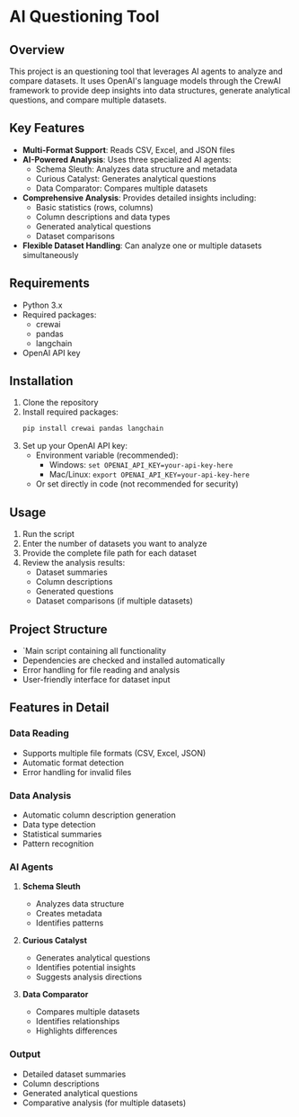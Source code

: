 # AI Questioning Tool

## Overview
This project is an questioning tool that leverages AI agents to analyze and compare datasets. It uses OpenAI's language models through the CrewAI framework to provide deep insights into data structures, generate analytical questions, and compare multiple datasets.

## Key Features
- **Multi-Format Support**: Reads CSV, Excel, and JSON files
- **AI-Powered Analysis**: Uses three specialized AI agents:
  - Schema Sleuth: Analyzes data structure and metadata
  - Curious Catalyst: Generates analytical questions
  - Data Comparator: Compares multiple datasets
- **Comprehensive Analysis**: Provides detailed insights including:
  - Basic statistics (rows, columns)
  - Column descriptions and data types
  - Generated analytical questions
  - Dataset comparisons
- **Flexible Dataset Handling**: Can analyze one or multiple datasets simultaneously

## Requirements
- Python 3.x
- Required packages:
  - crewai
  - pandas
  - langchain
- OpenAI API key

## Installation
1. Clone the repository
2. Install required packages:
   ```bash
   pip install crewai pandas langchain
   ```
3. Set up your OpenAI API key:
   - Environment variable (recommended):
     - Windows: `set OPENAI_API_KEY=your-api-key-here`
     - Mac/Linux: `export OPENAI_API_KEY=your-api-key-here`
   - Or set directly in code (not recommended for security)

## Usage
1. Run the script
2. Enter the number of datasets you want to analyze
3. Provide the complete file path for each dataset
4. Review the analysis results:
   - Dataset summaries
   - Column descriptions
   - Generated questions
   - Dataset comparisons (if multiple datasets)

## Project Structure
- `Main script containing all functionality
- Dependencies are checked and installed automatically
- Error handling for file reading and analysis
- User-friendly interface for dataset input

## Features in Detail

### Data Reading
- Supports multiple file formats (CSV, Excel, JSON)
- Automatic format detection
- Error handling for invalid files

### Data Analysis
- Automatic column description generation
- Data type detection
- Statistical summaries
- Pattern recognition

### AI Agents
1. **Schema Sleuth**
   - Analyzes data structure
   - Creates metadata
   - Identifies patterns

2. **Curious Catalyst**
   - Generates analytical questions
   - Identifies potential insights
   - Suggests analysis directions

3. **Data Comparator**
   - Compares multiple datasets
   - Identifies relationships
   - Highlights differences

### Output
- Detailed dataset summaries
- Column descriptions
- Generated analytical questions
- Comparative analysis (for multiple datasets)

